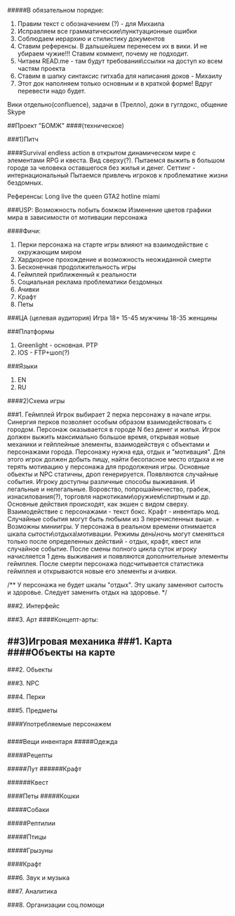 #####В обязательном порядке:
1. Правим текст с обозначением (?) - для Михаила
2. Исправляем все грамматические\пунктуационные ошибки
3. Соблюдаем иерархию и стилистику документов
4. Ставим референсы. В дальшейшем перенесем их в вики. И не убираем чужие!!! Ставим коммент, почему не подходит.
5. Читаем READ.me - там будут требования\ссылки на доступ ко всем частям проекта
6. Ставим в шапку синтаксис гитхаба для написания доков - Михаилу
7. Этот док наполняем только основным и в краткой форме! Вдруг перевести надо будет.

Вики отдельно(confluence), задачи в (Трелло), доки в гуглдокс, общение Skype


##Проект "БОМЖ" ####(техническое)

###1)Питч

####Survival endless action в открытом динамическом мире c элементами RPG и квеста. Вид сверху(?).
Пытаемся выжить в большом городе за человека оставшегося без жилья и денег.
Сеттинг - интернациональный
Пытаемся привлечь игроков к проблематике жизни бездомных.

Референсы:
Long live the queen
GTA2
hotline miami

###USP:
Возможность побыть бомжом
Изменение цветов графики мира в зависимости от мотивации персонажа

####Фичи:
1. Перки персонажа на старте игры влияют на взаимодействие с окружающим миром
2. Хардкорное прохождение и возможность неожиданной смерти
3. Бесконечная продолжительность игры
4. Геймплей приближенный к реальности
5. Социальная реклама проблематики бездомных
6. Ачивки
7. Крафт
8. Петы


###ЦА (целевая аудитория)
Игра 18+
15-45 мужчины
18-35 женщины

###Платформы
1. Greenlight - основная. PTP
2. IOS - FTP+шоп(?)

###Языки
1. EN
2. RU

####2)Схема игры

###1. Геймплей
Игрок выбирает 2 перка персонажу в начале игры. Синергия перков позволяет особым образом взаимодействовать с городом.
Персонаж оказывается в городе N без денег и жилья. 
Игрок должен выжить максимально большое время, открывая новые механики и гейплейные элементы, взаимодействуя с объектами и персонажами города.
Персонажу нужна еда, отдых и "мотивация". Для этого игрок должен добыть пищу, найти бесопасное место отдыха и не терять мотивацию у персонажа для продолжения игры. Основные обьекты и NPC статичны, дроп генерируется. Появляются случайные события.
Игроку доступны различные способы выживания. И легальные и нелегальные. Воровство, попрошайничество, грабеж, изнасилования(?), торговля наркотиками\оружием\спиртным и др.
Основные действия происходят, как экшен с видом сверху. Взаимодействие с персонажами - текст бокс. Крафт - инвентарь мод.
Случайные события могут быть любыми из 3 перечисленных выше. + Возможны миниигры.
У персонажа в реальном времени отнимается шкала сытости\отдыха\мотивации. Режимы день\ночь могут сменяться только после определенных действий - отдых, крафт, квест или случайное событие. После смены полного цикла суток игроку начисляется 1 день выживания и появляются дополнительные элементы геймплея. После смерти персонажа подсчитывается статистика геймплея и открываются новые его элементы и ачивки.

/** У персонажа не будет шкалы "отдых". Эту шкалу заменяют сытость и здоровье. Следует заменить отдых на здоровье. */

###2. Интерфейс

###3. Арт
####Концепт-арты:

##3)Игровая механика
###1. Карта
####Объекты на карте
- 

###2. Обьекты

###3. NPC

###4. Перки

###5. Предметы

####Употребляемые персонажем
#####

#####

#####

####Вещи инвентаря
#####Одежда

#####Рецепты

#####Лут
######Крафт

######Квест

####Петы
#####Кошки

#####Собаки

#####Рептилии

#####Птицы

#####Грызуны

####Крафт

###6. Звук и музыка

###7. Аналитика

###8. Организации соц.помощи







